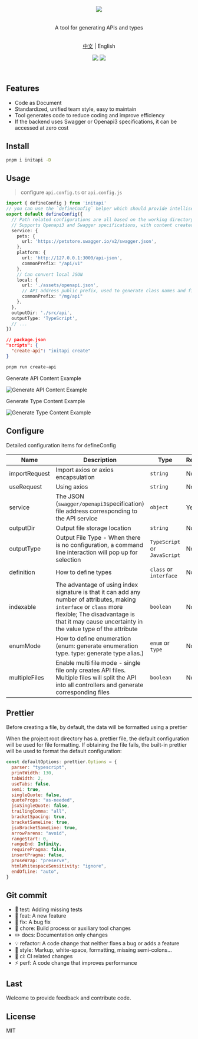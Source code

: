 <div align="center"><img src="https://xiaoyao-ye.github.io/blog/initApi/light.svg" /></div>

<br />
<br />

<div align="center"> A tool for generating APIs and types </div>

<br />

<p align="center">
  <a href="https://github.com/xiaoyao-Ye/initapi/blob/main/README.zh-CN.md">中文</a> | English
</p>

<p align="center">
  <a href="https://github.com/xiaoyao-Ye/initapi/stargazers"><img src="https://img.shields.io/github/stars/xiaoyao-Ye/initapi" /></a>
  <a href="https://www.npmjs.com/package/initapi"><img src="https://badgen.net/npm/v/initapi" /></a>
</p>

<br />

## Features

- Code as Document
- Standardized, unified team style, easy to maintain
- Tool generates code to reduce coding and improve efficiency
- If the backend uses Swagger or Openapi3 specifications, it can be accessed at zero cost

## Install

```bash
pnpm i initapi -D
```

## Usage

> configure `api.config.ts` or `api.config.js`

```ts
import { defineConfig } from 'initapi'
// you can use the `defineConfig` helper which should provide intellisense without the need for jsdoc annotations:
export default defineConfig({
  // Path related configurations are all based on the working directory of the nodejs process
  // Supports Openapi3 and Swagger specifications, with content created based on specified JSON
  service: {
    pets: {
      url: 'https://petstore.swagger.io/v2/swagger.json',
    },
    platform: {
      url: 'http://127.0.0.1:3000/api-json',
      commonPrefix: "/api/v1"
    },
    // Can convert local JSON
    local: {
      url: './assets/openapi.json',
      // API address public prefix, used to generate class names and file names. When not configured, it will automatically attempt to find the public prefix
      commonPrefix: "/mg/api"
    },
  },
  outputDir: './src/api',
  outputType: 'TypeScript',
  // ...
})
```

```json
// package.json
"scripts": {
  "create-api": "initapi create"
}
```

```bash
pnpm run create-api
```

Generate API Content Example

![Generate API Content Example](https://xiaoyao-ye.github.io/blog/initApi/api_mul.png)

Generate Type Content Example

![Generate Type Content Example](https://xiaoyao-ye.github.io/blog/initApi/typings.png)

## Configure

Detailed configuration items for defineConfig

| Name          | Description                                                                                                                                                                                                           | Type                         | Required | Default                      |
| ------------- | --------------------------------------------------------------------------------------------------------------------------------------------------------------------------------------------------------------------- | ---------------------------- | -------- | ---------------------------- |
| importRequest | Import axios or axios encapsulation                                                                                                                                                                                   | `string`                     | No       | 'import axios from "axios";' |
| useRequest    | Using axios                                                                                                                                                                                                           | `string`                     | No       | 'axios.request'              |
| service       | The JSON (`swagger/openapi3`specification) file address corresponding to the API service                                                                                                                              | `object`                     | Yes      | —                            |
| outputDir     | Output file storage location                                                                                                                                                                                          | `string`                     | No       | './api'                      |
| outputType    | Output File Type - When there is no configuration, a command line interaction will pop up for selection                                                                                                               | `TypeScript` or `JavaScript` | No       | —                            |
| definition    | How to define types                                                                                                                                                                                                   | `class` or `interface`       | No       | interface                    |
| indexable     | The advantage of using index signature is that it can add any number of attributes, making `interface` or `class` more flexible; The disadvantage is that it may cause uncertainty in the value type of the attribute | `boolean`                    | No       | false                        |
| enumMode      | How to define enumeration (enum: generate enumeration type. type: generate type alias.)                                                                                                                               | `enum` or `type`             | No       | type                         |
| multipleFiles | Enable multi file mode - single file only creates API files. Multiple files will split the API into all controllers and generate corresponding files                                                                  | `boolean`                    | No       | true                         |

## Prettier

Before creating a file, by default, the data will be formatted using a prettier

When the project root directory has a. prettier file, the default configuration will be used for file formatting. If obtaining the file fails, the built-in prettier will be used to format the default configuration:

```JavaScript
const defaultOptions: prettier.Options = {
  parser: "typescript",
  printWidth: 130,
  tabWidth: 2,
  useTabs: false,
  semi: true,
  singleQuote: false,
  quoteProps: "as-needed",
  jsxSingleQuote: false,
  trailingComma: "all",
  bracketSpacing: true,
  bracketSameLine: true,
  jsxBracketSameLine: true,
  arrowParens: "avoid",
  rangeStart: 0,
  rangeEnd: Infinity,
  requirePragma: false,
  insertPragma: false,
  proseWrap: "preserve",
  htmlWhitespaceSensitivity: "ignore",
  endOfLine: "auto",
}
```

## Git commit

- 💍 test: Adding missing tests
- 🎸 feat: A new feature
- 🐛 fix: A bug fix
- 🤖 chore: Build process or auxiliary tool changes
- ✏️ docs: Documentation only changes
- 💡 refactor: A code change that neither fixes a bug or adds a feature
- 💄 style: Markup, white-space, formatting, missing semi-colons...
- 🎡 ci: CI related changes
- ⚡️ perf: A code change that improves performance

## Last

Welcome to provide feedback and contribute code.

## License

MIT
